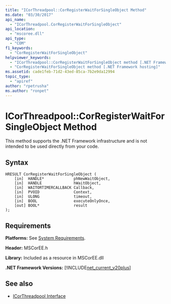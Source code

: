 ```yaml
---
title: "ICorThreadpool::CorRegisterWaitForSingleObject Method"
ms.date: "03/30/2017"
api_name: 
  - "ICorThreadpool.CorRegisterWaitForSingleObject"
api_location: 
  - "mscoree.dll"
api_type: 
  - "COM"
f1_keywords: 
  - "CorRegisterWaitForSingleObject"
helpviewer_keywords: 
  - "ICorThreadpool::CorRegisterWaitForSingleObject method [.NET Framework hosting]"
  - "CorRegisterWaitForSingleObject method [.NET Framework hosting]"
ms.assetid: cade1feb-71d2-43ed-85ca-7b2e9da12994
topic_type: 
  - "apiref"
author: "rpetrusha"
ms.author: "ronpet"
---
```

# ICorThreadpool::CorRegisterWaitForSingleObject Method
This method supports the .NET Framework infrastructure and is not intended to be used directly from your code.  
  
## Syntax  
  
```  
HRESULT CorRegisterWaitForSingleObject (  
    [in]  HANDLE*             phNewWaitObject,  
    [in]  HANDLE              hWaitObject,  
    [in]  WAITORTIMERCALLBACK Callback,  
    [in]  PVOID               Context,  
    [in]  ULONG               timeout,  
    [in]  BOOL                executeOnlyOnce,  
    [out] BOOL*               result  
);  
```  
  
## Requirements  
 **Platforms:** See [System Requirements](../../../../docs/framework/get-started/system-requirements.md).  
  
 **Header:** MSCorEE.h  
  
 **Library:** Included as a resource in MSCorEE.dll  
  
 **.NET Framework Versions:** [!INCLUDE[net_current_v20plus](../../../../includes/net-current-v20plus-md.md)]  
  
## See also
- [ICorThreadpool Interface](../../../../docs/framework/unmanaged-api/hosting/icorthreadpool-interface.md)
